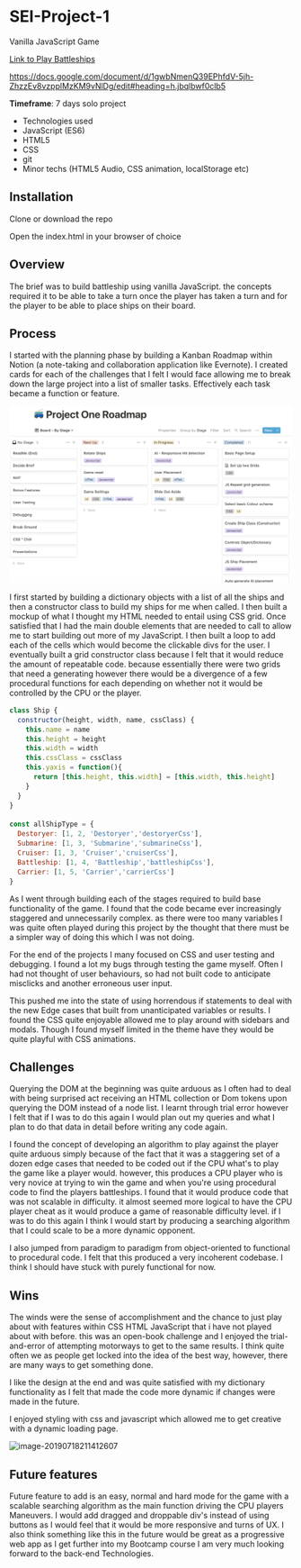 # **SEI-Project-1**

Vanilla JavaScript Game

[Link to Play Battleships](https://lifearoundhere.github.io/Battleships-Game/)

https://docs.google.com/document/d/1gwbNmenQ39EPhfdV-5jh-ZhzzEv8vzpplMzKM9vNlDg/edit#heading=h.jbqlbwf0clb5

**Timeframe**: 7 days solo project

- Technologies used
- JavaScript (ES6)
- HTML5
- CSS
- git
- Minor techs (HTML5 Audio, CSS animation, localStorage etc)

## **Installation**

Clone or download the repo

Open the index.html in your browser of choice

## **Overview**

The brief was to build battleship using vanilla  JavaScript.  the concepts required it to be able to take a turn once the player has taken a turn and for the player to be able to place ships on their board.

## **Process**

I started with the planning phase by building a Kanban Roadmap within Notion (a note-taking and collaboration application like Evernote).  I created cards for each of the challenges that I felt I would face allowing me to break down the large project into a list of smaller tasks.  Effectively each task became a function or feature. 

![image-20190718205757583](assets/image-20190718205757583.png)



I first started by building a dictionary objects with a list of all the ships and then a constructor class to build my ships for me when called. I then built a mockup of what I thought my HTML needed to entail using  CSS grid. Once satisfied that I had the main double elements that are needed to call to allow me to start building out more of my JavaScript.  I then built a loop to add each of the cells which would become the clickable divs for the user.  I eventually built a grid constructor class because I felt that it would reduce the amount of repeatable code.  because essentially there were two grids that need a generating however there would be a divergence of a few procedural functions for each depending on whether not it would be controlled by the CPU or the player. 

```javascript
class Ship {
  constructor(height, width, name, cssClass) {
    this.name = name
    this.height = height
    this.width = width
    this.cssClass = cssClass
    this.yaxis = function(){
      return [this.height, this.width] = [this.width, this.height]
    }
  }
}

const allShipType = {
  Destoryer: [1, 2, 'Destoryer','destoryerCss'],
  Submarine: [1, 3, 'Submarine','submarineCss'],
  Cruiser: [1, 3, 'Cruiser','cruiserCss'],
  Battleship: [1, 4, 'Battleship','battleshipCss'],
  Carrier: [1, 5, 'Carrier','carrierCss']
}
```



As I went through building each of the stages required to build base functionality of the game.  I found that the code became ever increasingly staggered and unnecessarily complex.  as there were too many variables  I was quite often played during this project by the thought that there must be a simpler way of doing this which I was not doing.

For the end of the projects I many focused on CSS and user testing and debugging.  I found a lot my bugs through testing the game myself. Often I had not thought of user behaviours, so had not built code to anticipate misclicks and another erroneous user input.

This pushed me into the state of using horrendous if statements to deal with the new  Edge cases that built from unanticipated variables or results.  I found the CSS quite enjoyable allowed me to play around with sidebars and modals. Though I found myself limited in the theme have they would be quite playful with CSS animations.

## **Challenges**

Querying the DOM at the beginning was quite arduous as I often had to deal with being surprised act receiving an HTML collection or Dom tokens upon querying the DOM instead of a node list.  I learnt through trial error however I felt that if I was to do this again I would plan out my queries and what I plan to do that data in detail before writing any code again.

I found the concept of developing an algorithm to play against the player quite arduous simply because of the fact that it was a staggering set of a dozen edge cases that needed to be coded out if the CPU what's to play the game like a player would.  however, this produces a CPU player who is very novice at trying to win the game and when you're using procedural code to find the players battleships.  I found that it would produce code that was not scalable in difficulty.  it almost seemed more logical to have the CPU  player cheat as it would produce a game of reasonable difficulty level.  if I was to do this again I think I would start by producing a searching algorithm that I could scale to be a more dynamic opponent.

I also jumped from paradigm to paradigm from object-oriented to functional to procedural code. I felt that this produced a very incoherent codebase.  I think I should have stuck with purely functional for now.

## **Wins**

The winds were the sense of accomplishment and the chance to just play about with features within CSS HTML JavaScript that i have not played about with before.  this was an open-book challenge and I enjoyed the trial-and-error of attempting motorways to get to the same results.  I think quite often we as people get locked into the idea of the best way, however, there are many ways to get something done.

I like the design at the end and was quite satisfied with my dictionary functionality as I felt that made the code more dynamic if changes were made in the future.

I enjoyed styling with css and javascript which allowed me to get creative with a dynamic loading page.

![image-20190718211412607](/Users/p/development/project-01/assets/image-20190718211412607.png)

## **Future features**

Future feature to add is an easy, normal and hard mode for the game with a scalable searching algorithm as the main function driving the CPU players Maneuvers.  I would add dragged and droppable div's instead of using buttons as I would feel that it would be more responsive and turns of UX. I also think something like this in the future would be great as a progressive web app as I get further into my Bootcamp course I am very much looking forward to the back-end Technologies.




